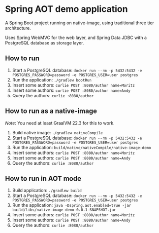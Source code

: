 # Spring AOT demo application

A Spring Boot project running on native-image, using traditional three tier architecture.

Uses Spring WebMVC for the web layer, and Spring Data JDBC with a PostgreSQL database as storage layer.

## How to run

1. Start a PostgreSQL
   database: `docker run --rm -p 5432:5432 -e POSTGRES_PASSWORD=password -e POSTGRES_USER=user postgres`
1. Run the application: `./gradlew bootRun`
1. Insert some authors: `curlie POST :8080/author name=Moritz`
1. Insert some authors: `curlie POST :8080/author name=Andy`
1. Query the authors: `curlie :8080/author`

## How to run as a native-image

*Note*: You need at least GraalVM 22.3 for this to work.

1. Build native image: `./gradlew nativeCompile`
1. Start a PostgreSQL
   database: `docker run --rm -p 5432:5432 -e POSTGRES_PASSWORD=password -e POSTGRES_USER=user postgres`
1. Run the application: `build/native/nativeCompile/native-image-demo`
1. Insert some authors: `curlie POST :8080/author name=Moritz`
1. Insert some authors: `curlie POST :8080/author name=Andy`
1. Query the authors: `curlie :8080/author`

## How to run in AOT mode

1. Build application: `./gradlew build`
1. Start a PostgreSQL
   database: `docker run --rm -p 5432:5432 -e POSTGRES_PASSWORD=password -e POSTGRES_USER=user postgres`
1. Run the application: `java -Dspring.aot.enabled=true -jar build/libs/native-image-demo-0.0.1-SNAPSHOT.jar`
1. Insert some authors: `curlie POST :8080/author name=Moritz`
1. Insert some authors: `curlie POST :8080/author name=Andy`
1. Query the authors: `curlie :8080/author`
